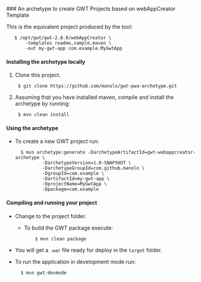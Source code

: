 

### An archetype to create GWT Projects based on webAppCreator Template

This is the equivalent project produced by the tool:

       $ /opt/gwt/gwt-2.8.0/webAppCreator \
           -templates readme,sample,maven \
           -out my-gwt-app com.example.MyGwtApp

#### Installing the archetype locally

1. Clone this project.

        $ git clone https://github.com/manolo/gwt-pwa-archetype.git
 
2. Assuming that you have installed maven, compile and install the archetype by running:

        $ mvn clean install

#### Using the archetype

- To create a new GWT project run:

        $ mvn archetype:generate -DarchetypeArtifactId=gwt-webappcreator-archetype \
                -DarchetypeVersion=1.0-SNAPSHOT \
                -DarchetypeGroupId=com.github.manolo \
                -DgroupId=com.example \
                -DartifactId=my-gwt-app \
                -DprojectName=MyGwtApp \
                -Dpackage=com.example 
                       
#### Compiling and running your project         

- Change to the project folder.
  - To build the GWT package execute:

            $ mvn clean package
            
- You will get a `.war` file ready for deploy in the `target` folder.

- To run the application in development mode run:

        $ mvn gwt:devmode
